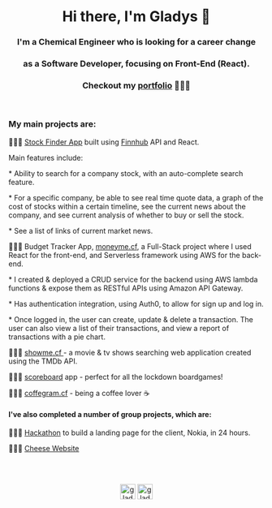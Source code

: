 <h1 align="center">Hi there, I'm Gladys 👋 </h1>
<h3 align="center">I'm a Chemical Engineer who is looking for a career change </h3>
<h3 align="center">as a Software Developer, focusing on Front-End (React).</h3>
<h3 align="center"> Checkout my <a href="https://www.gladyspascual.me/" target="_blank">portfolio</a> 👩🏼‍💻  </h3> 
<br>
<h3>
My main projects are:
</h3>
<p> 
👩🏼‍💻      <a href="https://stockfinder-me.netlify.app/" target="_blank">Stock Finder App</a> built using <a href="https://finnhub.io/docs/api/introduction" target="_blank">Finnhub</a> API and React.
</p>
<p>Main features include:</p>
<p>* Ability to search for a company stock, with an auto-complete search feature. </p>
<p>* For a specific company, be able to see real time quote data, a graph of the cost of stocks within a certain timeline, see the current news about the company, and see current analysis of whether to buy or sell the stock.</p>
<p>* See a list of links of current market news.</p>
<p> 
👩🏼‍💻      Budget Tracker App, <a href="https://www.moneyme.cf" target="_blank">moneyme.cf</a>, a Full-Stack project where I used React for the front-end, and Serverless framework using AWS for the back-end. 
</p>
<p> * I created & deployed a CRUD service for the backend using AWS lambda functions & expose them as RESTful APIs using Amazon API Gateway.
</p>
<p>
   * Has authentication integration, using Auth0, to allow for sign up and log in. 
</p>
<p>
   * Once logged in, the user can create, update & delete a transaction. The user can also view a list of their transactions, and view a report of transactions with a pie chart. 
</p>

<p>
👩🏼‍💻      <a href="https://www.showme.cf/" target="_blank"> showme.cf </a> - a movie & tv shows searching web application created using the TMDb API.
</p>
<p>
👩🏼‍💻      <a href="https://score-me.netlify.app/" target="_blank"> scoreboard</a> app - perfect for all the lockdown boardgames!   
</p>
<p>
👩🏼‍💻      <a href="https://www.coffeegram.cf" target="_blank">coffegram.cf</a> - being a coffee lover ☕
</p>

<h4>
I've also completed a number of group projects, which are:
</h4>
<p>
👩🏼‍💻     <a href="https://hackaton-group2-deploy-nokia.netlify.app/">Hackathon</a> to build a landing page for the client, Nokia, in 24 hours. 
</p>
<p>
👩🏼‍💻     <a href="https://gladys-pascual.github.io/cheese-website/blog-home.html/">Cheese Website</a> 
</p>

<br>
<!---
<p align="center">
  <img src="https://devicons.github.io/devicon/devicon.git/icons/javascript/javascript-original.svg" alt="javascript" width="40" height="40"/>
  <img src="https://devicons.github.io/devicon/devicon.git/icons/react/react-original-wordmark.svg" alt="react" width="40" height="40"/>
  <img src="https://devicons.github.io/devicon/devicon.git/icons/css3/css3-original-wordmark.svg" alt="css3" width="40" height="40"/>
  <img src="https://devicons.github.io/devicon/devicon.git/icons/sass/sass-original.svg" alt="SASS" width="40" height="40"/>
  <img src="https://devicons.github.io/devicon/devicon.git/icons/bootstrap/bootstrap-plain.svg" alt="bootstrap" width="40" height="40"/>
  <img src="https://devicons.github.io/devicon/devicon.git/icons/html5/html5-original-wordmark.svg" alt="html5" width="40" height="40"/>
  <img src="https://devicons.github.io/devicon/devicon.git/icons/amazonwebservices/amazonwebservices-original-wordmark.svg" alt="AWS" width="40" height="40"/>
</p>
-->
<br>
<p align="center"> 
<a href="https://www.linkedin.com/in/gladyspascual/" target="_blank"><img align="center" src="https://cdn.jsdelivr.net/npm/simple-icons@3.0.1/icons/linkedin.svg" alt="gladys-linkedin" height="30" width="30" /></a>
<a href="https://dev.to/gladyspascual" target="_blank"><img align="center" src="https://cdn.jsdelivr.net/npm/simple-icons@3.0.1/icons/dev-dot-to.svg" alt="gladys dev" height="30" width="30" /></a>
</p>
